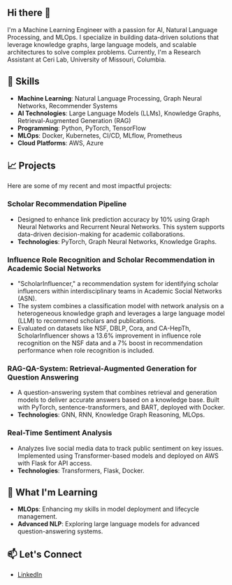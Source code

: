 ## Hi there 👋


I'm a Machine Learning Engineer with a passion for AI, Natural Language Processing, and MLOps. I specialize in building data-driven solutions that leverage knowledge graphs, large language models, and scalable architectures to solve complex problems. Currently, I'm a Research Assistant at Ceri Lab, University of Missouri, Columbia.

## 🚀 Skills
- **Machine Learning**: Natural Language Processing, Graph Neural Networks, Recommender Systems
- **AI Technologies**: Large Language Models (LLMs), Knowledge Graphs, Retrieval-Augmented Generation (RAG)
- **Programming**: Python, PyTorch, TensorFlow
- **MLOps**: Docker, Kubernetes, CI/CD, MLflow, Prometheus
- **Cloud Platforms**: AWS, Azure

## 📈 Projects
Here are some of my recent and most impactful projects:

### Scholar Recommendation Pipeline
- Designed to enhance link prediction accuracy by 10% using Graph Neural Networks and Recurrent Neural Networks. This system supports data-driven decision-making for academic collaborations.
- **Technologies**: PyTorch, Graph Neural Networks, Knowledge Graphs.

### Influence Role Recognition and Scholar Recommendation in Academic Social Networks
- "ScholarInfluencer," a recommendation system for identifying scholar influencers within interdisciplinary teams in Academic Social Networks (ASN).
- The system combines a classification model with network analysis on a heterogeneous knowledge graph and leverages a large language model (LLM) to recommend scholars and publications.
- Evaluated on datasets like NSF, DBLP, Cora, and CA-HepTh, ScholarInfluencer shows a 13.6% improvement in influence role recognition on the NSF data and a 7% boost in recommendation performance when role recognition is included.


### RAG-QA-System: Retrieval-Augmented Generation for Question Answering
- A question-answering system that combines retrieval and generation models to deliver accurate answers based on a knowledge base. Built with PyTorch, sentence-transformers, and BART, deployed with Docker.
- **Technologies**: GNN, RNN, Knowledge Graph Reasoning, MLOps.

### Real-Time Sentiment Analysis
- Analyzes live social media data to track public sentiment on key issues. Implemented using Transformer-based models and deployed on AWS with Flask for API access.
- **Technologies**: Transformers, Flask, Docker.

## 🌱 What I'm Learning
- **MLOps**: Enhancing my skills in model deployment and lifecycle management.
- **Advanced NLP**: Exploring large language models for advanced question-answering systems.

## 📫 Let's Connect
- [LinkedIn](https://www.linkedin.com/in/lakshmisrinivasedara)
